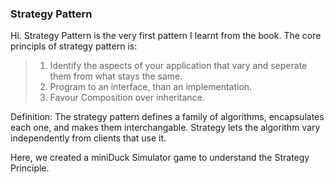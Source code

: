 ### Strategy Pattern

Hi. Strategy Pattern is the very first pattern I learnt from the book. The core principls
of strategy pattern is:

> 1. Identify the aspects of your application that vary and seperate them from what stays the same.
> 2. Program to an interface, than an implementation.
> 3. Favour Composition over inheritance.


Definition: The strategy pattern defines a family of algorithms, encapsulates each one,
and makes them interchangable. Strategy lets the algorithm vary independently from clients
that use it.

Here, we created a miniDuck Simulator game to understand the Strategy Principle.
